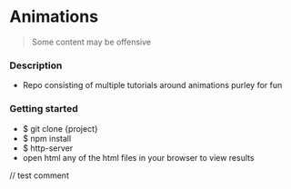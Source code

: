 # Animations

> Some content may be offensive

### Description

- Repo consisting of multiple tutorials around animations purley for fun


### Getting started
- $ git clone {project}
- $ npm install
- $ http-server
- open html any of the html files in your browser to view results

// test comment